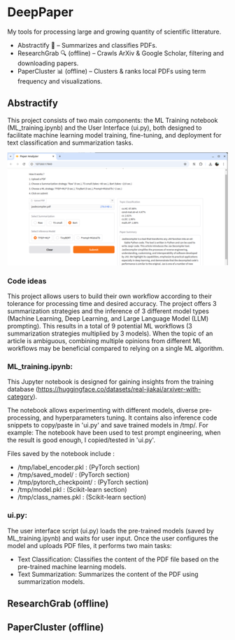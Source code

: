 # DeepPaper


My tools for processing large and growing quantity of scientific litterature.

* Abstractify 📝 – Summarizes and classifies PDFs.
* ResearchGrab 🔍 (offline) – Crawls ArXiv & Google Scholar, filtering and downloading papers.
* PaperCluster 📊 (offline) – Clusters & ranks local PDFs using term frequency and visualizations.


## Abstractify

This project consists of two main components: the ML Training notebook (ML_training.ipynb) and the User Interface (ui.py), both designed to facilitate machine learning model training, fine-tuning, and deployment for text classification and summarization tasks.

![PDF Preview](screenshot.png)


### Code ideas

This project allows users to build their own workflow according to their tolerance for processing time and desired accuracy. The project offers 3 summarization strategies and the inference of 3 different model types (Machine Learning, Deep Learning, and Large Language Model (LLM) prompting). This results in a total of 9 potential ML workflows (3 summarization strategies multiplied by 3 models). When the topic of an article is ambiguous, combining multiple opinions from different ML workflows may be beneficial compared to relying on a single ML algorithm.

### ML_training.ipynb:

This Jupyter notebook is designed for gaining insights from the training database (https://huggingface.co/datasets/real-jiakai/arxiver-with-category).

The notebook allows experimenting with different models, diverse pre-processing, and hyperparameters tuning. It contains also inference code snippets to copy/paste in 'ui.py' and save trained models in /tmp/. For example: The notebook have been used to test prompt engineering, when the result is good enough, I copied/tested in 'ui.py'.


Files saved by the notebook include :

* /tmp/label_encoder.pkl  : (PyTorch section)
* /tmp/saved_model/  : (PyTorch section)
* /tmp/pytorch_checkpoint/ : (PyTorch section)
* /tmp/model.pkl  : (Scikit-learn section)
* /tmp/class_names.pkl  : (Scikit-learn section)


### ui.py:

The user interface script (ui.py) loads the pre-trained models (saved by ML_training.ipynb) and waits for user input.
Once the user configures the model and uploads PDF files, it performs two main tasks:

* Text Classification: Classifies the content of the PDF file based on the pre-trained machine learning models.
* Text Summarization: Summarizes the content of the PDF using summarization models.

## ResearchGrab (offline)



## PaperCluster (offline)


